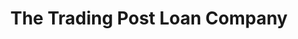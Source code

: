 ---
title: "The Trading Post Loan Company"
url: /lancaster/the-trading-post-loan-company/
shop: pawnbroker
---